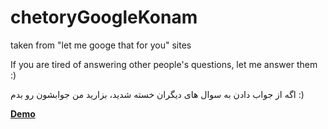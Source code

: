 # chetoryGoogleKonam
taken from "let me googe that for you" sites

If you are tired of answering other people's questions, let me answer them :)

اگه از جواب دادن به سوال های دیگران خسته شدید، بزارید  من جوابشون رو بدم :)

[**Demo**](https://cgk.mr-moein.ir/)
